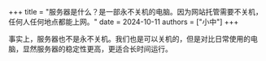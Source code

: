 +++
title = "服务器是什么？是一部永不关机的电脑。因为网站托管需要不关机，任何人任何地点都能上网。"
date = 2024-10-11
authors = ["小中"]
+++

事实上，服务器也不是永不关机。我们也是可以关机的，但是对比日常使用的电脑，显然服务器的稳定性更高，更适合长时间运行。